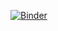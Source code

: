 [![Binder](https://mybinder.org/badge_logo.svg)](https://mybinder.org/v2/gh/krlun/notebook-test.git/HEAD)